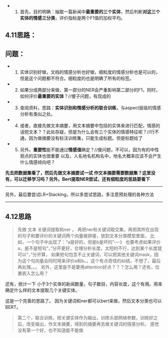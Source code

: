 + 1. 首先，目的明确：抽取一篇新闻中**最重要的三个实体**，然后判断**对这三个实体的情感三分类**，评价指标是两个F1值的加权平均。

## 4.11思路：
## 问题：
+ 1. 实体识别好做，文档的情感分析也好做，细粒度的情感分析也是可以的，但是这个问题都不符合。细粒度的也是明确了所有的标签。
+ 2. 如果分成两部分来做，第一部分的NER会严重影响第二部分的F1，同时，如何评价**最重要的实体**？//傻子问题，有现成的
+ 3. 查阅资料，思路：**实体识别和情感分析的联合训练**，与aspect层级的情感分析有类似之处。
+ 4. 或者，直接先做文本摘要，用文本摘要中包括的实体来进行匹配，情感的话短文本？？此处存疑，但是为什么会有三个实体的情感特征呢？//行不通，因为做摘要没有标注训练集，只能生成标题。但是标题给了
+ 5. 另外，**重要性**能不能通过**情感值**确定？//傻问题，不可以，因为有的中性观点的实体也很重要  以及，人名地名机构名中，地名大概率应该不会产生什么情感倾向吧？

**先去把数据集看了，然后先做文本摘要试一试**
**作文本摘要需要数据集？这里没有，可以迁移学习吗？另外，Bert提取NER尝试，还有细粒度的思路要看下**
***********
另外，最后要尝试LR+Stacking，所以多尝试思路，多注意预处理的各种方法
**********
## 4.12思路
>先做 文本 关键词提取和ner ， 再把ner和关键词取交集，再把其所在出现的句子和要评价的关键词两个向量做拼接，放到文本分类模型里面，
比如，一个句子中出现了：“a是好的，但是b是坏的”---》 也要考虑如果评价a，是不是短句“，”分开更好，合理分析长度，太短的不行，达到某个长度就可以“，”分开算，  如果短句包含不止关键词，可以把其他关键词mask，因为这个句向量会同时用来评价a和b。。这个有点奇怪的纠结，不想了，最后再处理。。。
另外，这里是不是要用attention好点？？？怎么用？还有，位置嵌入怎么用？

还有，统计一下 小于3个实体的新闻数量，句子数目，内容长度，这个有用。用来确定什么样的文本提取几个关键实体。

这是一个完善的思路了。 因为关键词和ner都可以bert来做，然后文本分类也可以BERT。

>第二个，联合训练，把关键实体作为输出，训练头部网络参数，训练好之后，改变输出，作文本摘要，得到的摘要再去做关键词的情感分析。
感觉没有第一个好，也不知道能不能做